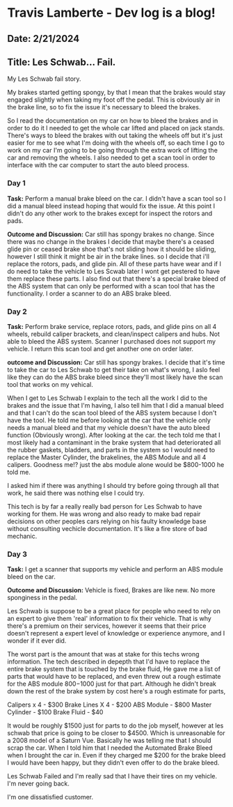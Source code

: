 # Travis Lamberte - Dev log is a blog!

## Date: 2/21/2024

## Title: Les Schwab... Fail.

My Les Schwab fail story.

My brakes started getting spongy, by that I mean that the brakes would stay engaged slightly when taking my foot off the pedal. This is obviously air in the brake line, so to fix the issue it's necessary to bleed the brakes.

So I read the documentation on my car on how to bleed the brakes and in order to do it I needed to get the whole car lifted and placed on jack stands. There's ways to bleed the brakes with out taking the wheels off but it's just easier for me to see what I'm doing with the wheels off, so each time I go to work on my car I'm going to be going through the extra work of lifting the car and removing the wheels. I also needed to get a scan tool in order to interface with the car computer to start the auto bleed process.

### Day 1

**Task:** Perform a manual brake bleed on the car. I didn't have a scan tool so I did a manual bleed instead hoping that would fix the issue. At this point I didn't do any other work to the brakes except for inspect the rotors and pads.

**Outcome and Discussion:** Car still has spongy brakes no change. Since there was no change in the brakes I decide that maybe there's a ceased glide pin or ceased brake shoe that's not sliding how it should be sliding, however I still think it might be air in the brake lines. so I decide that i'll replace the rotors, pads, and glide pin. All of these parts have wear and if I do need to take the vehicle to Les Scwab later I wont get pestered to have them replace these parts. I also find out that there's a special brake bleed of the ABS system that can only be performed with a scan tool that has the functionality. I order a scanner to do an ABS brake bleed.

### Day 2

**Task:** Perform brake service, replace rotors, pads, and glide pins on all 4 wheels, rebuild caliper brackets, and clean/inspect calipers and hubs. Not able to bleed the ABS system. Scanner I purchased does not support my vehicle. I return this scan tool and get another one on order later. 

**outcome and Discussion:** Car still has spongy brakes. I decide that it's time to take the car to Les Schwab to get their take on what's wrong, I aslo feel like they can do the ABS brake bleed since they'll most likely have the scan tool that works on my vehical.

When I get to Les Schwab I explain to the tech all the work I did to the brakes and the issue that I'm having, I also tell him that I did a manual bleed and that I can't do the scan tool bleed of the ABS system because I don't have the tool. He told me before looking at the car that the vehicle only needs a manual bleed and that my vehicle doesn't have the auto bleed function (Obviously wrong). After looking at the car. the tech told me that I most likely had a contaminant in the brake system that had deteriorated all the rubber gaskets, bladders, and parts in the system so I would need to replace the Master Cylinder, the brakelines, the ABS Module and all 4 calipers. Goodness me!? just the abs module alone would be $800-1000 he told me.

I asked him if there was anything I should try before going through all that work, he said there was nothing else I could try.

This tech is by far a really really bad person for Les Schwab to have working for them. He was wrong and also ready to make bad repair decisions on other peoples cars relying on his faulty knowledge base without consulting vechicle documentation. It's like a fire store of bad mechanic.

### Day 3

**Task:** I get a scanner that supports my vehicle and perform an ABS module bleed on the car.

**Outcome and Discussion:** Vehicle is fixed, Brakes are like new. No more sponginess in the pedal.

Les Schwab is suppose to be a great place for people who need to rely on an expert to give them 'real' information to fix their vehicle. That is why there's a premium on their services, however it seems that their price doesn't represent a expert level of knowledge or experience anymore, and I wonder if it ever did.

The worst part is the amount that was at stake for this techs wrong information. The tech described in depepth that I'd have to replace the entire brake system that is touched by the brake fluid, He gave me a list of parts that would have to be replaced, and even threw out a rough estimate for the ABS module $800-$1000 just for that part. Although he didn't break down the rest of the brake system by cost here's a rough estimate for parts,

Calipers x 4 - $300
Brake Lines X 4 - $200
ABS Module - $800
Master Cylinder - $100
Brake Fluid - $40

It would be roughly $1500 just for parts to do the job myself, however at les schwab that price is going to be closer to $4500. Which is unreasonable for a 2008 model of a Saturn Vue. Basically he was telling me that I should scrap the car. When I told him that I needed the Automated Brake Bleed when I brought the car in. Even if they charged me $200 for the brake bleed I would have been happy, but they didn't even offer to do the brake bleed.

Les Schwab Failed and I'm really sad that I have their tires on my vehicle. I'm never going back.

I'm one dissatisfied customer.
